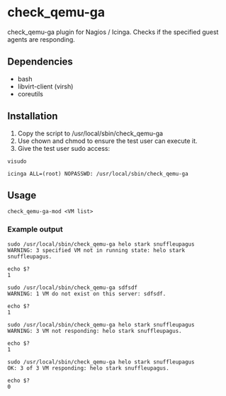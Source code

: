 # check_qemu-ga
check_qemu-ga plugin for Nagios / Icinga. Checks if the specified guest agents are responding.

## Dependencies
* bash
* libvirt-client (virsh)
* coreutils

## Installation
1. Copy the script to /usr/local/sbin/check_qemu-ga
1. Use chown and chmod to ensure the test user can execute it.
1. Give the test user sudo access:
```
visudo 
```
```
icinga ALL=(root) NOPASSWD: /usr/local/sbin/check_qemu-ga
``` 

## Usage
```
check_qemu-ga-mod <VM list>
```

### Example output
```
sudo /usr/local/sbin/check_qemu-ga helo stark snuffleupagus
WARNING: 3 specified VM not in running state: helo stark snuffleupagus.

echo $?
1
```
```
sudo /usr/local/sbin/check_qemu-ga sdfsdf
WARNING: 1 VM do not exist on this server: sdfsdf.

echo $?
1
```
```
sudo /usr/local/sbin/check_qemu-ga helo stark snuffleupagus
WARNING: 3 VM not responding: helo stark snuffleupagus.

echo $?
1
```
```
sudo /usr/local/sbin/check_qemu-ga helo stark snuffleupagus
OK: 3 of 3 VM responding: helo stark snuffleupagus.

echo $?
0
```
